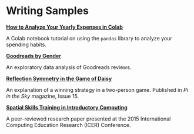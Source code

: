 # Writing Samples

**[How to Analyze Your Yearly Expenses in Colab](https://github.com/karen-wang/colab-yearly-expenses/blob/main/How_to_Analyze_Your_Yearly_Expenses_in_Colab.ipynb)**

A Colab notebook tutorial on using the `pandas` library to analyze your spending habits.

**[Goodreads by Gender](https://github.com/karen-wang/goodreads-by-gender)**

An exploratory data analysis of Goodreads reviews.

**[Reflection Symmetry in the Game of Daisy](pi_in_the_sky.pdf)**

An explanation of a winning strategy in a two-person game. Published in *Pi in the Sky* magazine, Issue 15.

**[Spatial Skills Training in Introductory Computing](spatial_skills.pdf)**

A peer-reviewed research paper presented at the 2015 International Computing Education Research (ICER) Conference.
